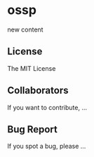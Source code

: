 # ossp
new content

## License

The MIT License

## Collaborators

If you want to contribute, ...

## Bug Report

If you spot a bug, please ...
